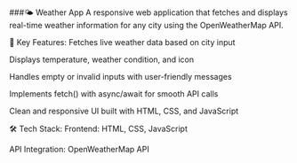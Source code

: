 ###🌤️ Weather App
A responsive web application that fetches and displays real-time weather information for any city using the OpenWeatherMap API.

🔧 Key Features:
Fetches live weather data based on city input

Displays temperature, weather condition, and icon

Handles empty or invalid inputs with user-friendly messages

Implements fetch() with async/await for smooth API calls

Clean and responsive UI built with HTML, CSS, and JavaScript

🛠️ Tech Stack:
Frontend: HTML, CSS, JavaScript

API Integration: OpenWeatherMap API
